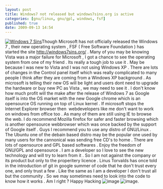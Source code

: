 ```yaml
---
layout: post
title: Windows7 not released but windows7sins.org is active
categories: [gnu/linux, gnu/gpl, windows, fsf]
published: true
date: 2009-09-13 14:54
---
```

[![Windows 7 Sins](http://windows7sins.org/i/widget.png)](http://windows7sins.org/)Though Microsoft has not officially released the Windows 7 , their new operating system , FSF ( Free Software Foundation ) has started the site http://windows7sins.org/ . Many of you may be knowing Vista was a major failure for Microsoft , I got a chance to see the operating system from one of my friend . Its really a tough job to use it . May be because I was new to Vista and I was not using Windows XP . There are lots of changes in the Control panel itself which was really complicated to many people I think after they are coming from a Windows XP background .  As microsoft is telling their new OS will be light and users dont need to upgrade the hardware or buy new PC as Vista , we may need to see it . I don't know how much profit will the make after the release of Windows 7 as Google itself is into the OS market with the new Google chrome which is an opensource OS running on top of Linux kernel .  If microsoft stops the Internet Explorer browser then  webdevelopers like me don't want to work on windows from office too . As many of them are still using IE to browse the web. I do recommend Mozilla firefox for safer and faster browsing which is another opensource webbrowser which was once backed by the support of Google itself .  Guys I recommend you to use any distro of GNU/Linux . The Ubuntu one of the debain based distro may be the popular one used by many users for the cannonical was sending free CD's to home . There are lots of opensource and GPL based softwares . Enjoy the freedom of GNU/GPL and opensource .  I am a developer so I love to see the new technology and will try to learn from it . So I am not against the company or its product but only to the properitery licence . Linus Torvalds has once told in the introduction of git in google summer of code that he don't trust every one, and only trust a few . Like the same as I am a developer I don't trust all but the community . So we may sometimes need to look into the code to know how it works . Am I right ? Happy Hacking ![image](http://www.harikt.com/sites/all/modules/fckeditor/fckeditor/editor/images/smiley/msn/thumbs_up.gif) ![image](http://www.harikt.com/sites/all/modules/fckeditor/fckeditor/editor/images/smiley/msn/wink_smile.gif).   

